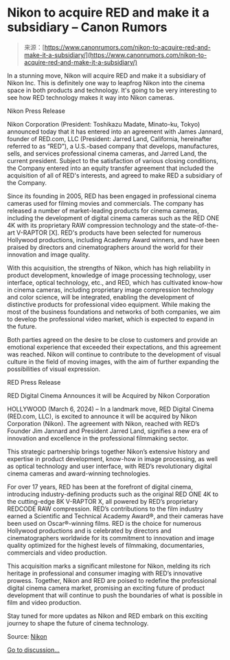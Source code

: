 <!--yml
category: 未分类
date: 2024-05-29 12:14:58
-->

# Nikon to acquire RED and make it a subsidiary – Canon Rumors

> 来源：[https://www.canonrumors.com/nikon-to-acquire-red-and-make-it-a-subsidiary/](https://www.canonrumors.com/nikon-to-acquire-red-and-make-it-a-subsidiary/)

In a stunning move, Nikon will acquire RED and make it a subsidiary of Nikon Inc. This is definitely one way to leapfrog Nikon into the cinema space in both products and technology. It's going to be very interesting to see how RED technology makes it way into Nikon cameras.

Nikon Press Release

Nikon Corporation (President: Toshikazu Madate, Minato-ku, Tokyo) announced today that it has entered into an agreement with James Jannard, founder of RED.com, LLC (President: Jarred Land, California, hereinafter referred to as “RED”), a U.S.-based company that develops, manufactures, sells, and services professional cinema cameras, and Jarred Land, the current president. Subject to the satisfaction of various closing conditions, the Company entered into an equity transfer agreement that included the acquisition of all of RED's interests, and agreed to make RED a subsidiary of the Company.

Since its founding in 2005, RED has been engaged in professional cinema cameras used for filming movies and commercials. The company has released a number of market-leading products for cinema cameras, including the development of digital cinema cameras such as the RED ONE 4K with its proprietary RAW compression technology and the state-of-the-art V-RAPTOR [X]. RED's products have been selected for numerous Hollywood productions, including Academy Award winners, and have been praised by directors and cinematographers around the world for their innovation and image quality.

With this acquisition, the strengths of Nikon, which has high reliability in product development, knowledge of image processing technology, user interface, optical technology, etc., and RED, which has cultivated know-how in cinema cameras, including proprietary image compression technology and color science, will be integrated, enabling the development of distinctive products for professional video equipment. While making the most of the business foundations and networks of both companies, we aim to develop the professional video market, which is expected to expand in the future.

Both parties agreed on the desire to be close to customers and provide an emotional experience that exceeded their expectations, and this agreement was reached. Nikon will continue to contribute to the development of visual culture in the field of moving images, with the aim of further expanding the possibilities of visual expression.

RED Press Release

RED Digital Cinema Announces it will be Acquired by Nikon Corporation

HOLLYWOOD (March 6, 2024) – In a landmark move, RED Digital Cinema (RED.com, LLC), is excited to announce it will be acquired by Nikon Corporation (Nikon). The agreement with Nikon, reached with RED’s Founder Jim Jannard and President Jarred Land, signifies a new era of innovation and excellence in the professional filmmaking sector.

This strategic partnership brings together Nikon’s extensive history and expertise in product development, know-how in image processing, as well as optical technology and user interface, with RED’s revolutionary digital cinema cameras and award-winning technologies.

For over 17 years, RED has been at the forefront of digital cinema, introducing industry-defining products such as the original RED ONE 4K to the cutting-edge 8K V-RAPTOR X, all powered by RED’s proprietary REDCODE RAW compression. RED’s contributions to the film industry earned a Scientific and Technical Academy Award®, and their cameras have been used on Oscar®-winning films. RED is the choice for numerous Hollywood productions and is celebrated by directors and cinematographers worldwide for its commitment to innovation and image quality optimized for the highest levels of filmmaking, documentaries, commercials and video production.

This acquisition marks a significant milestone for Nikon, melding its rich heritage in professional and consumer imaging with RED’s innovative prowess. Together, Nikon and RED are poised to redefine the professional digital cinema camera market, promising an exciting future of product development that will continue to push the boundaries of what is possible in film and video production.

Stay tuned for more updates as Nikon and RED embark on this exciting journey to shape the future of cinema technology.

Source: [Nikon](https://www.jp.nikon.com/company/news/2024/0307_01.html)

[Go to discussion...](https://www.canonrumors.com/forum/threads/43326)